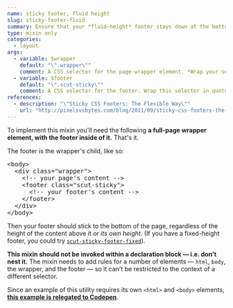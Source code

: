 ```yaml
---
name: sticky footer, fluid height
slug: sticky-footer-fluid
summary: Ensure that your *fluid-height* footer stays down at the bottom of the viewport, no matter what.
type: mixin only
categories:
  - layout
args:
  - variable: $wrapper
    default: "\".wrapper\""
    comment: A CSS selector for the page-wrapper element. *Wrap your selector in quotes.*
  - variable: $footer
    default: "\".scut-sticky\""
    comment: A CSS selector for the footer. Wrap this selector in quotes, too.
references:
  - description: "\"Sticky CSS Footers: The Flexible Way\""
    url: "http://pixelsvsbytes.com/blog/2011/09/sticky-css-footers-the-flexible-way/"
---
```


To implement this mixin you'll need the following **a full-page wrapper element, with the footer inside of it.** That's it.

The footer is the wrapper's child, like so:

<pre class="language-html">&lt;body&gt;
  &lt;div class="wrapper"&gt;
    &lt;!-- your page's content --&gt;
    &lt;footer class="scut-sticky"&gt;
      &lt;!-- your footer's content --&gt;
    &lt;/footer&gt;
  &lt;/div&gt;
&lt;/body&gt;</pre>


Then your footer should stick to the bottom of the page, regardless of the height of the content above it *or its own height*. (If you have a fixed-height footer, you could try [`scut-sticky-footer-fixed`](sticky-footer-fixed.html)).

**This mixin should not be invoked within a declaration block &mdash; i.e. don't nest it.** The mixin needs to add rules for a number of elements &mdash; `html`, `body`, the wrapper, and the footer &mdash; so it can't be restricted to the context of a different selector.

Since an example of this utility requires its own `<html>` and `<body>` elements, **[this example is relegated to Codepen](http://codepen.io/davidtheclark/pen/qvngp)**.